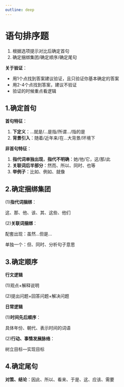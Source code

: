 ```yaml
---
outline: deep
---
```


# 语句排序题

1. 根据选项提示对比后确定首句
2. 确定捆绑集团/确定顺序/确定尾句

**关于验证**：

- 用1个点找到答案建议验证，且只验证你基本确定的答案
- 用2-4个点找到答案，建议不验证
- 验证的时候重点看逻辑

## 1.确定首句

**首句特征**：

1. **下定义**：...就是/...是指/所谓.../指的是
2. **背景引入**：随着/近年来/在...大背景/环境下

**非首句特征**：

1. **指代词单独出现**，**指代不明确**：她/他/它，这/那/此
2. **关联词后半部分**：然而、所以、同时、也等
3. **举例子**：比如、例如、就像

## 2.确定捆绑集团

(1)**指代词捆绑**：

这、那、他、该、其、这些、他们

(2)**关联词捆绑**：

配套出现：虽然...但是...

单独一个：但、同时、分析句子意思

## 3.确定顺序

**行文逻辑**

(1)观点+解释说明

(2)提出问题+回答问题+解决问题

**日常逻辑**

(1)**时间先后顺序**：

具体年份、朝代、表示时间的词语

(2)**行动、事情发展脉络**：

树立目标—实现目标

## 4.确定尾句

**对策、结论**：因此、所以、看来、于是、这、应该、需要
